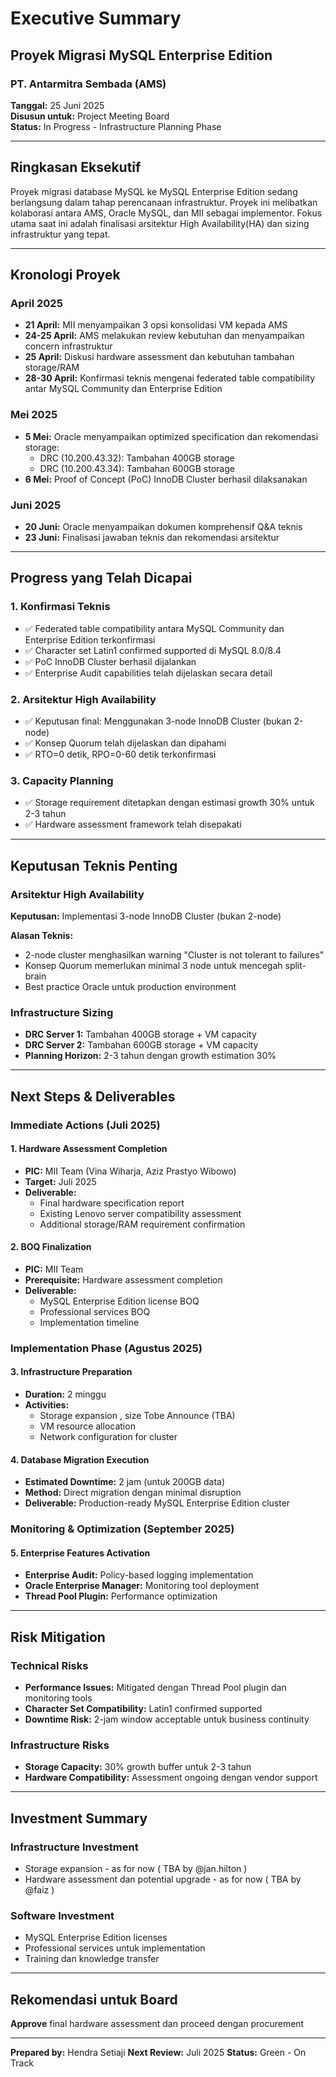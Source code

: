 # Executive Summary
## Proyek Migrasi MySQL Enterprise Edition
### PT. Antarmitra Sembada (AMS)

**Tanggal:** 25 Juni 2025  
**Disusun untuk:** Project Meeting Board  
**Status:** In Progress - Infrastructure Planning Phase

---

## Ringkasan Eksekutif

Proyek migrasi database MySQL ke MySQL Enterprise Edition sedang berlangsung dalam tahap perencanaan infrastruktur. Proyek ini melibatkan kolaborasi antara AMS, Oracle MySQL, dan MII sebagai implementor. Fokus utama saat ini adalah finalisasi arsitektur High Availability(HA) dan sizing infrastruktur yang tepat.

---

## Kronologi Proyek

### April 2025
- **21 April:** MII menyampaikan 3 opsi konsolidasi VM kepada AMS
- **24-25 April:** AMS melakukan review kebutuhan dan menyampaikan concern infrastruktur
- **25 April:** Diskusi hardware assessment dan kebutuhan tambahan storage/RAM
- **28-30 April:** Konfirmasi teknis mengenai federated table compatibility antar MySQL Community dan Enterprise Edition

### Mei 2025
- **5 Mei:** Oracle menyampaikan optimized specification dan rekomendasi storage:
  - DRC (10.200.43.32): Tambahan 400GB storage
  - DRC (10.200.43.34): Tambahan 600GB storage
- **6 Mei:** Proof of Concept (PoC) InnoDB Cluster berhasil dilaksanakan

### Juni 2025
- **20 Juni:** Oracle menyampaikan dokumen komprehensif Q&A teknis
- **23 Juni:** Finalisasi jawaban teknis dan rekomendasi arsitektur

---

## Progress yang Telah Dicapai

### 1. **Konfirmasi Teknis**
- ✅ Federated table compatibility antara MySQL Community dan Enterprise Edition terkonfirmasi
- ✅ Character set Latin1 confirmed supported di MySQL 8.0/8.4
- ✅ PoC InnoDB Cluster berhasil dijalankan
- ✅ Enterprise Audit capabilities telah dijelaskan secara detail

### 2. **Arsitektur High Availability**
- ✅ Keputusan final: Menggunakan 3-node InnoDB Cluster (bukan 2-node)
- ✅ Konsep Quorum telah dijelaskan dan dipahami
- ✅ RTO=0 detik, RPO=0-60 detik terkonfirmasi

### 3. **Capacity Planning**
- ✅ Storage requirement ditetapkan dengan estimasi growth 30% untuk 2-3 tahun
- ✅ Hardware assessment framework telah disepakati

---

## Keputusan Teknis Penting

### Arsitektur High Availability
**Keputusan:** Implementasi 3-node InnoDB Cluster (bukan 2-node)

**Alasan Teknis:**
- 2-node cluster menghasilkan warning "Cluster is not tolerant to failures"
- Konsep Quorum memerlukan minimal  3 node untuk mencegah split-brain
- Best practice Oracle untuk production environment

### Infrastructure Sizing
- **DRC Server 1:** Tambahan 400GB storage + VM capacity
- **DRC Server 2:** Tambahan 600GB storage + VM capacity
- **Planning Horizon:** 2-3 tahun dengan growth estimation 30%

---

## Next Steps & Deliverables

### Immediate Actions (Juli 2025)

#### 1. **Hardware Assessment Completion**
- **PIC:** MII Team (Vina Wiharja, Aziz Prastyo Wibowo)
- **Target:** Juli 2025
- **Deliverable:** 
  - Final hardware specification report
  - Existing Lenovo server compatibility assessment
  - Additional storage/RAM requirement confirmation

#### 2. **BOQ Finalization**
- **PIC:** MII Team
- **Prerequisite:** Hardware assessment completion
- **Deliverable:** 
  - MySQL Enterprise Edition license BOQ
  - Professional services BOQ
  - Implementation timeline

### Implementation Phase (Agustus 2025)

#### 3. **Infrastructure Preparation**
- **Duration:** 2 minggu
- **Activities:**
  - Storage expansion  , size Tobe Announce (TBA)
  - VM resource allocation
  - Network configuration for cluster

#### 4. **Database Migration Execution**
- **Estimated Downtime:** 2 jam (untuk 200GB data)
- **Method:** Direct migration dengan minimal disruption
- **Deliverable:** Production-ready MySQL Enterprise Edition cluster

### Monitoring & Optimization (September 2025)

#### 5. **Enterprise Features Activation**
- **Enterprise Audit:** Policy-based logging implementation
- **Oracle Enterprise Manager:** Monitoring tool deployment
- **Thread Pool Plugin:** Performance optimization

---

## Risk Mitigation

### Technical Risks
- **Performance Issues:** Mitigated dengan Thread Pool plugin dan monitoring tools
- **Character Set Compatibility:** Latin1 confirmed supported
- **Downtime Risk:** 2-jam window acceptable untuk business continuity

### Infrastructure Risks
- **Storage Capacity:** 30% growth buffer untuk 2-3 tahun
- **Hardware Compatibility:** Assessment ongoing dengan vendor support

---

## Investment Summary

### Infrastructure Investment
- Storage expansion - as for now ( TBA by @jan.hilton )
- Hardware assessment dan potential upgrade - as for now ( TBA by @faiz )

### Software Investment
- MySQL Enterprise Edition licenses
- Professional services untuk implementation
- Training dan knowledge transfer

---

## Rekomendasi untuk Board

 **Approve** final hardware assessment dan proceed dengan procurement

---

**Prepared by:** Hendra Setiaji **Next Review:** Juli 2025  **Status:** Green - On Track
